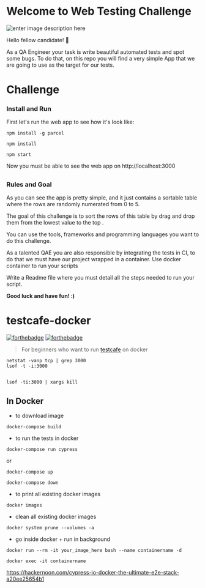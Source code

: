 
# Welcome to Web Testing Challenge
![enter image description here](https://image.ibb.co/bXHOB8/rsz_minders_stickers_05.png)

Hello fellow candidate! :wave:

As a QA Engineer your task is write beautiful automated tests and spot some bugs. To do that, on this repo you will find a very simple App that we are going to use as the target for our tests.

# Challenge

### Install and Run
First let's run the web app to see how it's look like:
```
npm install -g parcel
```
```
npm install
```
```
npm start
```
Now you must be able to see the web app on http://localhost:3000

##

### Rules and Goal
As you can see the app is pretty simple, and it just contains a sortable table where the rows are randomly numerated from 0 to 5.

The goal of this challenge is to sort the rows of this table by drag and drop them from the lowest value to the top .

You can use the tools, frameworks and programming languages you want to do this challenge.

As a talented QAE you are also responsible by integrating the tests in CI, to do that we must have our project wrapped in a container. Use docker container to run your scripts

Write a Readme file where you must detail all the steps needed to run your script.


**Good luck and have fun! :)**



# testcafe-docker

[![forthebadge](https://forthebadge.com/images/badges/powered-by-responsibility.svg)](https://github.com/sohwendy)
[![forthebadge](https://forthebadge.com/images/badges/check-it-out.svg)](https://github.com/sohwendy/testcafe-docker)

> For beginners who want to run [testcafe](https://devexpress.github.io/testcafe/) on docker


    netstat -vanp tcp | grep 3000
    lsof -t -i:3000


    lsof -ti:3000 | xargs kill

In Docker
---------

- to download image
```
docker-compose build
```

- to run the tests in docker
```
docker-compose run cypress
```
or
```
docker-compose up

docker-compose down
```

- to print all existing docker images
```
docker images
```

- clean all existing docker images
```
docker system prune --volumes -a
```

- go inside docker + run in background 
```
docker run --rm -it your_image_here bash --name containername -d

docker exec -it containername
```

https://hackernoon.com/cypress-io-docker-the-ultimate-e2e-stack-a20ee25654b1

